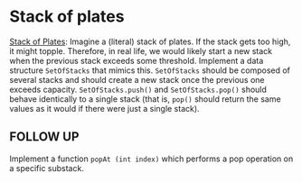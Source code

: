 # Stack of plates

[Stack of Plates](./SetOfStacks.cpp): Imagine a (literal) stack of plates. If the stack gets too high, it might topple.
Therefore, in real life, we would likely start a new stack when the previous stack exceeds some
threshold. Implement a data structure `SetOfStacks` that mimics this. `SetOfStacks` should be
composed of several stacks and should create a new stack once the previous one exceeds capacity.
`SetOfStacks.push()` and `SetOfStacks.pop()` should behave identically to a single stack
(that is, `pop()` should return the same values as it would if there were just a single stack).


## FOLLOW UP
Implement a function `popAt (int index)` which performs a pop operation on a specific substack.
